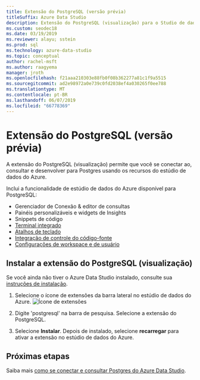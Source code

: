 ```yaml
---
title: Extensão do PostgreSQL (versão prévia)
titleSuffix: Azure Data Studio
description: Extensão do PostgreSQL (visualização) para o Studio de dados do Azure
ms.custom: seodec18
ms.date: 03/19/2019
ms.reviewer: alayu; sstein
ms.prod: sql
ms.technology: azure-data-studio
ms.topic: conceptual
author: rachel-msft
ms.author: raagyema
manager: jroth
ms.openlocfilehash: f21aaa210303e88fb0f08b362277a81c1f9a5515
ms.sourcegitcommit: ad2e98972a0e739c0fd2038ef4a030265f0ee788
ms.translationtype: MT
ms.contentlocale: pt-BR
ms.lasthandoff: 06/07/2019
ms.locfileid: "66778369"
---
```

# <a name="postgresql-extension-preview"></a>Extensão do PostgreSQL (versão prévia)

A extensão do PostgreSQL (visualização) permite que você se conectar ao, consultar e desenvolver para Postgres usando os recursos do estúdio de dados do Azure. 

Inclui a funcionalidade de estúdio de dados do Azure disponível para PostgreSQL:

- Gerenciador de Conexão & editor de consultas
- Painéis personalizáveis e widgets de Insights
- Snippets de código
- [Terminal integrado](integrated-terminal.md)
- [Atalhos de teclado](keyboard-shortcuts.md)
- [Integração de controle do código-fonte](source-control.md)
- [Configurações de workspace e de usuário](settings.md)


## <a name="install-the-postgresql-extension-preview"></a>Instalar a extensão do PostgreSQL (visualização)

Se você ainda não tiver o Azure Data Studio instalado, consulte sua [instruções de instalação](download.md).

1. Selecione o ícone de extensões da barra lateral no estúdio de dados do Azure.
   ![Ícone de extensões](media/extensions/postgresql-extension/extensions-icon.png)

2. Digite 'postgresql' na barra de pesquisa. Selecione a extensão do PostgreSQL.

3. Selecione **Instalar**. Depois de instalado, selecione **recarregar** para ativar a extensão no estúdio de dados do Azure.


## <a name="next-steps"></a>Próximas etapas

Saiba mais [como se conectar e consultar Postgres do Azure Data Studio](quickstart-postgres.md).

